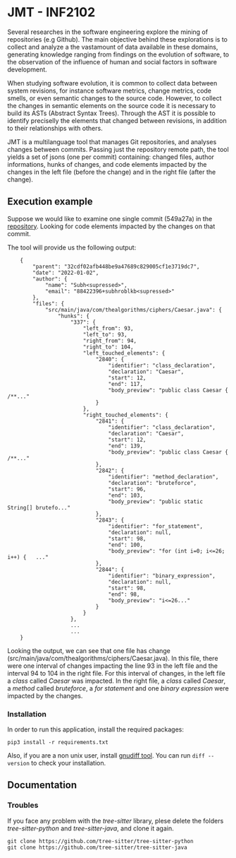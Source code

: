 # JMT - INF2102

Several researches in the software engineering explore the mining of repositories (e.g Github). The main objective behind these explorations is to collect and analyze a the vastamount of data available in these domains, generating knowledge ranging from findings on the evolution of software, to the observation of the influence of human and social factors in software development.

When studying software evolution, it is common to collect data between system revisions, for instance software metrics, change metrics, code smells, or even semantic changes to the source code. However, to collect the changes in semantic elements on the source code it is necessary to build its ASTs (Abstract Syntax Trees). 
Through the AST it is possible to identify preciselly the elements that changed between revisions, in addition to their relationships with others.  

JMT is a multilanguage tool that manages Git repositories, and analyses changes between commits. Passing just the repository remote path, the tool yields a set of jsons (one per commit) containing: changed files, author informations, hunks of changes, and code elements impacted by the changes in the left file (before the change) and in the right file (after the change).

## Execution example

Suppose we would like to examine one single commit (549a27a) in the [repository](https://github.com/correiajoao/Java.git). Looking for code elements impacted by the changes on that commit. 

The tool will provide us the following output:

        {
            "parent": "32cdf02afb448be9a47689c829005cf1e3719dc7",
            "date": "2022-01-02",
            "author": {
                "name": "Subh<supressed>",
                "email": "88422396+subhroblkb<supressed>"
            },
            "files": {
                "src/main/java/com/thealgorithms/ciphers/Caesar.java": {
                    "hunks": {
                        "337": {
                            "left_from": 93,
                            "left_to": 93,
                            "right_from": 94,
                            "right_to": 104,
                            "left_touched_elements": {
                                "2840": {
                                    "identifier": "class_declaration",
                                    "declaration": "Caesar",
                                    "start": 12,
                                    "end": 117,
                                    "body_preview": "public class Caesar {      /**..."
                                }
                            },
                            "right_touched_elements": {
                                "2841": {
                                    "identifier": "class_declaration",
                                    "declaration": "Caesar",
                                    "start": 12,
                                    "end": 139,
                                    "body_preview": "public class Caesar {      /**..."
                                },
                                "2842": {
                                    "identifier": "method_declaration",
                                    "declaration": "bruteforce",
                                    "start": 96,
                                    "end": 103,
                                    "body_preview": "public static String[] brutefo..."
                                },
                                "2843": {
                                    "identifier": "for_statement",
                                    "declaration": null,
                                    "start": 98,
                                    "end": 100,
                                    "body_preview": "for (int i=0; i<=26; i++) {   ..."
                                },
                                "2844": {
                                    "identifier": "binary_expression",
                                    "declaration": null,
                                    "start": 98,
                                    "end": 98,
                                    "body_preview": "i<=26..."
                                }
                            }
                        },
                        ...
                        ...
        }

Looking the output, we can see that one file has change (src/main/java/com/thealgorithms/ciphers/Caesar.java). In this file, there were one interval of changes impacting the line 93 in the left file and the interval 94 to 104 in the right file. For this interval of changes, in the left file a *class* called *Caesar* was impacted. In the right file, a *class* called *Caesar*, a *method* called *bruteforce*, a *for statement* and one *binary expression* were impacted by the changes.

### Installation 

In order to run this application, install the required packages:

    pip3 install -r requirements.txt

Also, if you are a non unix user, install [gnudiff tool](https://www.gnu.org/software/diffutils/). You can run ```diff --version``` to check your installation.

## Documentation

### Troubles

If you face any problem with the *tree-sitter* library, plese delete the folders *tree-sitter-python* and *tree-sitter-java*, and clone it again.

    git clone https://github.com/tree-sitter/tree-sitter-python
    git clone https://github.com/tree-sitter/tree-sitter-java
